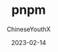 ---
# 这是文章的标题
title: pnpm
# 这是侧边栏的顺序
order: 4
# 设置作者
author: ChineseYouthX
# 设置写作时间
date: 2023-02-14
# 一个页面可以有多个分类
category:
  - node.js
# 一个页面可以有多个标签
tag:
  - node.js 包管理工具
# 此页面会在文章列表置顶
sticky: true
# 此页面会出现在文章收藏中
star: true
# 你可以自定义页脚
# footer: 这是测试显示的页脚
# 你可以自定义版权信息
# copyright: 无版权
---
